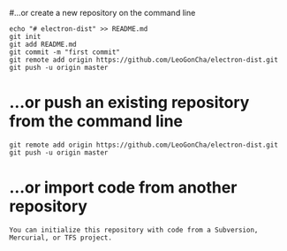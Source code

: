 

#…or create a new repository on the command line
````
echo "# electron-dist" >> README.md
git init
git add README.md
git commit -m "first commit"
git remote add origin https://github.com/LeoGonCha/electron-dist.git
git push -u origin master
````

# …or push an existing repository from the command line
````
git remote add origin https://github.com/LeoGonCha/electron-dist.git
git push -u origin master
````

# …or import code from another repository
````
You can initialize this repository with code from a Subversion, Mercurial, or TFS project.
````


